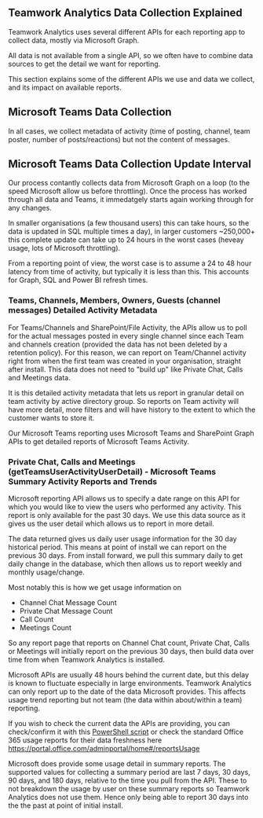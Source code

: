 ## Teamwork Analytics Data Collection Explained

Teamwork Analytics uses several different APIs for each reporting app to collect data, mostly via Microsoft Graph.

All data is not available from a single API, so we often have to combine data sources to get the detail we want for reporting.

This section explains some of the different APIs we use and data we collect, and its impact on available reports.

## Microsoft Teams Data Collection

In all cases, we collect metadata of activity (time of posting, channel, team poster, number of posts/reactions) but not the content of messages.

## Microsoft Teams Data Collection Update Interval

Our process contantly collects data from Microsoft Graph on a loop (to the speed Microsoft allow us before throttling). Once the process has worked through all data and Teams, it immedatgely starts again working through for any changes.

In smaller organisations (a few thousand users) this can take hours, so the data is updated in SQL multiple times a day), in larger customers ~250,000+ this complete update can take up to 24 hours in the worst cases (heveay usage, lots of Microsoft throttling).

From a reporting point of view, the worst case is to assume a 24 to 48 hour latency from time of activity, but typically it is less than this. This accounts for Graph, SQL and Power BI refresh times.

### Teams, Channels, Members, Owners, Guests (channel messages) Detailed Activity Metadata

For Teams/Channels and SharePoint/File Activity, the APIs allow us to poll for the actual messages posted in every single channel since each Team and channels creation (provided the data has not been deleted by a retention policy). For this reason, we can report on Team/Channel activity right from when the first team was created in your organisation, straight after install. This data does not need to "build up" like Private Chat, Calls and Meetings data.

It is this detailed activity metadata that lets us report in granular detail on team activity by active directory group. So reports on Team activity will have more detail, more filters and will have history to the extent to which the customer wants to store it.

Our Microsoft Teams reporting uses Microsoft Teams and SharePoint Graph APIs to get detailed reports of Microsoft Teams Activity.

### Private Chat, Calls and Meetings (getTeamsUserActivityUserDetail) -  Microsoft Teams Summary Activity Reports and Trends

Microsoft reporting API allows us to specify a date range on this API for which you would like to view the users who performed any activity. This report is only available for the past 30 days. We use this data source as it gives us the user detail which allows us to report in more detail.

The data returned gives us daily user usage information for the 30 day historical period. This means at point of install we can report on the previous 30 days. From install forward, we pull this summary daily to get daily change in the database, which then allows us to report weekly and monthly usage/change.

Most notably this is how we get usage information on

- Channel Chat Message Count
- Private Chat Message Count
- Call Count
- Meetings Count

So any report page that reports on Channel Chat count, Private Chat, Calls or Meetings will initially report on the previous 30 days, then build data over time from when Teamwork Analytics is installed.

Microsoft APIs are usually 48 hours behind the current date, but this delay is known to fluctuate especially in large environments. Teamwork Analytics can only report up to the date of the data Microsoft provides. This affects usage trend reporting but not team (the data within about/within a team) reporting.

If you wish to check the current data the APIs are providing, you can check/confirm it with this [PowerShell script](https://github.com/modalitysystems/modalitysoftware-docs/blob/master/twa/Reporting-API-Freshness-Check.md) or check the standard Office 365 usage reports for their data freshness here https://portal.office.com/adminportal/home#/reportsUsage

Microsoft does provide some usage detail in summary reports. The supported values for collecting a summary period are last 7 days, 30 days, 90 days, and 180 days, relative to the time you pull from the API. These to not breakdown the usage by user on these summary reports so Teamwork Analytics does not use them. Hence only being able to report 30 days into the the past at point of initial install.




